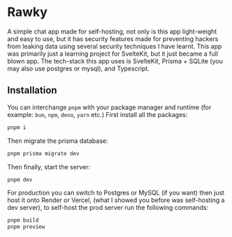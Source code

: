 # Rawky
A simple chat app made for self-hosting, not only is this app light-weight and easy to use, but it has security features made for preventing hackers from leaking data using several security techniques I have learnt.
This app was primarily just a learning project for SvelteKit, but it just became a full blown app.
The tech-stack this app uses is SvelteKit, Prisma + SQLite (you may also use postgres or mysql), and Typescript.

## Installation
You can interchange ```pnpm``` with your package manager and runtime (for example: ```bun```, ```npm```, ```deno```, ```yarn``` etc.)
First install all the packages:
```bash
pnpm i
```
Then migrate the prisma database:
```bash
pnpm prisma migrate dev
```
Then finally, start the server:
```bash
pnpm dev
```
For production you can switch to Postgres or MySQL (if you want) then just host it onto Render or Vercel, (what I showed you before was self-hosting a dev server), to self-host the prod server run the following commands:
```bash
pnpm build
pnpm preview
```